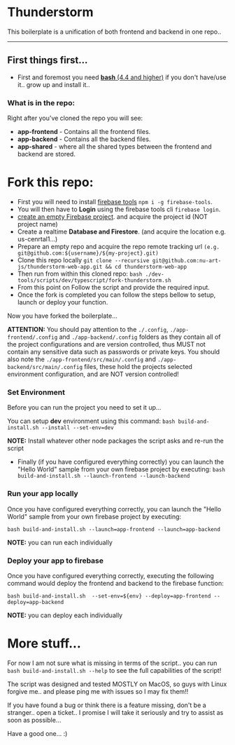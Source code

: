 # Thunderstorm

This boilerplate is a unification of both frontend and backend in one repo.. 

---

## First things first...

 * First and foremost you need [**bash** (4.4 and higher)](https://www.google.com/search?q=how+to+install+bash) if you don't have/use it..  grow up and install it..

### What is in the repo:
 
 Right after you've cloned the repo you will see:
  * **app-frontend** - Contains all the frontend files.
  * **app-backend** - Contains all the backend files.
  * **app-shared** - where all the shared types between the frontend and backend are stored.
  
  
# Fork this repo: 
 * First you will need to install [firebase tools](https://firebase.google.com/docs/cli) `npm i -g firebase-tools`.
 * You will then have to **Login** using the firebase tools cli `firebase login`.
 * [create an empty Firebase project](https://console.firebase.google.com/). and acquire the project id (NOT project name)
 * Create a realtime **Database and Firestore**. (and acquire the location e.g. us-cenrtal1...) 
 * Prepare an empty repo and acquire the repo remote tracking url `(e.g. git@github.com:${username}/${my-project}.git)`
 * Clone this repo locally `git clone --recursive git@github.com:nu-art-js/thunderstorm-web-app.git && cd thunderstorm-web-app`
 * Then run from within this cloned repo: `bash ./dev-tools/scripts/dev/typescript/fork-thunderstorm.sh`
 * From this point on Follow the script and provide the required input.
 * Once the fork is completed you can follow the steps bellow to setup, launch or deploy your function.
 
Now you have forked the boilerplate...

**ATTENTION:** You should pay attention to the `./.config`, `./app-frontend/.config` and `./app-backend/.config` folders as they contain all of the project configurations 
and are version controlled, thus MUST not contain any sensitive data such as passwords or private keys. 
You should also note the `./app-frontend/src/main/.config` and `./app-backend/src/main/.config` files, these hold the projects selected environment configuration, and are NOT version controlled!
  
### Set Environment
 Before you can run the project you need to set it up...
 
 You can setup **dev** environment using this command: `bash build-and-install.sh --install --set-env=dev` 
 
**NOTE:** Install whatever other node packages the script asks and re-run the script
 
  * Finally (if you have configured everything correctly) you can launch the "Hello World" sample from your own firebase project by executing: `bash build-and-install.sh --launch-frontend --launch-backend`


### Run your app locally  
 Once you have configured everything correctly, you can launch the "Hello World" sample from your own firebase project by executing: 
 
 `bash build-and-install.sh --launch=app-frontend --launch=app-backend`

**NOTE:** you can run each individually


### Deploy your app to firebase

 Once you have configured everything correctly, executing the following command would deploy the frontend and backend to the firebase function: 

`bash build-and-install.sh  --set-env=${env} --deploy=app-frontend --deploy=app-backend`

**NOTE:** you can deploy each individually


# More stuff...

For now I am not sure what is missing in terms of the script.. you can run `bash build-and-install.sh --help` to see the full 
capabilities of the script!

The script was designed and tested MOSTLY on MacOS, so guys with Linux forgive me.. and please ping me with issues so I may fix them!!

If you have found a bug or think there is a feature missing, don't be a stranger.. open a ticket.. 
I promise I will take it seriously and try to assist as soon as possible...

Have a good one... :)
